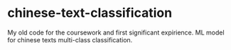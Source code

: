 # chinese-text-classification
 My old code for the coursework and first significant expirience. ML model for chinese texts multi-class classification.
